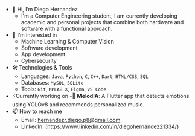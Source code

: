 - 👋 Hi, I’m Diego Hernandez
  - I'm a Computer Engineering student, I am currently developing academic and personal projects that combine both hardware and software with a functional approach.
- 👀 I’m interested in
  - Machine Learning & Computer Vision
  - Software development
  - App development
  - Cybersecurity
- 🛠 Technologies & Tools
  - Languages: `Java`, `Python`, `C`, `C++`, `Dart`, `HTML/CSS`, `SQL`
  - Databases: `MySQL`, `SQLite`
  - Tools: `Git`, `MPLAB X`, `Figma`, `VS Code`
- ⚡Currently working on
  -📱 **MelodIA**: A Flutter app that detects emotions using YOLOv8 and recommends personalized music.
- 📫 How to reach me 
  - Email: hernandezr.diego.p8@gmail.com
  - LinkedIn: (https://www.linkedin.com/in/diegohernandez21334/)
